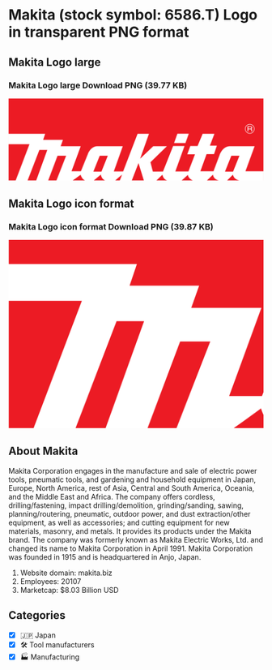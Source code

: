 # Makita (stock symbol: 6586.T) Logo in transparent PNG format

## Makita Logo large

### Makita Logo large Download PNG (39.77 KB)

![Makita Logo large Download PNG (39.77 KB)](/img/orig/6586.T_BIG-7844bc4d.png)

## Makita Logo icon format

### Makita Logo icon format Download PNG (39.87 KB)

![Makita Logo icon format Download PNG (39.87 KB)](/img/orig/6586.T-666f632c.png)

## About Makita

Makita Corporation engages in the manufacture and sale of electric power tools, pneumatic tools, and gardening and household equipment in Japan, Europe, North America, rest of Asia, Central and South America, Oceania, and the Middle East and Africa. The company offers cordless, drilling/fastening, impact drilling/demolition, grinding/sanding, sawing, planning/routering, pneumatic, outdoor power, and dust extraction/other equipment, as well as accessories; and cutting equipment for new materials, masonry, and metals. It provides its products under the Makita brand. The company was formerly known as Makita Electric Works, Ltd. and changed its name to Makita Corporation in April 1991. Makita Corporation was founded in 1915 and is headquartered in Anjo, Japan.

1. Website domain: makita.biz
2. Employees: 20107
3. Marketcap: $8.03 Billion USD


## Categories
- [x] 🇯🇵 Japan
- [x] 🛠️ Tool manufacturers
- [x] 🏭 Manufacturing
